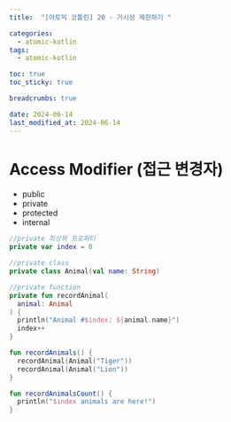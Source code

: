 ```yaml
---
title:  "[아토믹 코틀린] 20 - 가시성 제한하기 "

categories:
  - atomic-kotlin
tags:
  - atomic-kotlin

toc: true
toc_sticky: true

breadcrumbs: true

date: 2024-06-14
last_modified_at: 2024-06-14
---
```


# Access Modifier (접근 변경자)

- public
- private
- protected
- internal

```kotlin
//private 최상위 프로퍼티
private var index = 0

//private class
private class Animal(val name: String)

//private function
private fun recordAnimal(
  animal: Animal
) {
  println("Animal #$index: ${animal.name}")
  index++
}

fun recordAnimals() {
  recordAnimal(Animal("Tiger"))
  recordAnimal(Animal("Lion"))
}

fun recordAnimalsCount() {
  println("$index animals are here!")
}
```


